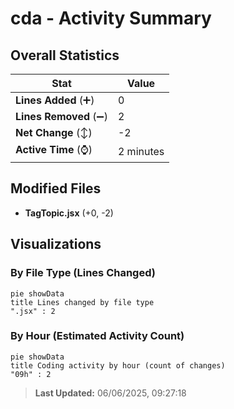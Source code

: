 # cda - Activity Summary 

## Overall Statistics

| Stat                   | Value                                                             |
| ---------------------- | ----------------------------------------------------------------- |
| **Lines Added** (➕)   | 0                                          |
| **Lines Removed** (➖) | 2                                        |
| **Net Change** (↕)    | -2                |
| **Active Time** (⌚)   | 2 minutes |


## Modified Files
- **TagTopic.jsx** (+0, -2)

## Visualizations

### By File Type (Lines Changed)

```mermaid
pie showData
title Lines changed by file type
".jsx" : 2
```

### By Hour (Estimated Activity Count)

```mermaid
pie showData
title Coding activity by hour (count of changes)
"09h" : 2
```


> **Last Updated:** 06/06/2025, 09:27:18